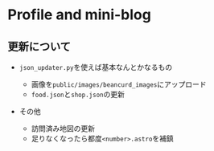 # Profile and mini-blog

## 更新について
- `json_updater.py`を使えば基本なんとかなるもの
   - 画像を`public/images/beancurd_images`にアップロード
   - `food.json`と`shop.json`の更新  

- その他
    - 訪問済み地図の更新
    - 足りなくなったら都度`<number>.astro`を補鎮

